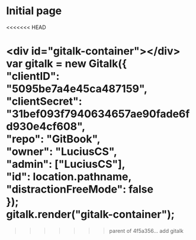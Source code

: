 # Initial page

<<<<<<< HEAD
  
&lt;div id="gitalk-container"&gt;&lt;/div&gt;  
var gitalk = new Gitalk\({  
  "clientID": "5095be7a4e45ca487159",  
  "clientSecret": "31bef093f7940634657ae90fade6fd930e4cf608",  
  "repo": "GitBook",  
  "owner": "LuciusCS",  
  "admin": \["LuciusCS"\],  
  "id": location.pathname,        
  "distractionFreeMode": false    
}\);  
gitalk.render\("gitalk-container"\);  
=======

>>>>>>> parent of 4f5a356... add gitalk


